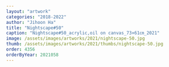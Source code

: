```yaml
---
layout: "artwork"
categories: "2018-2022"
author: "Jihoon Ha"
title: "Nightscape#50"
caption: "Nightscape#50_acrylic,oil on canvas_73×61㎝_2021"
image: /assets/images/artworks/2021/nightscape-50.jpg
thumb: /assets/images/artworks/2021/thumbs/nightscape-50.jpg
order: 4356
orderByYear: 2021058
---
```

